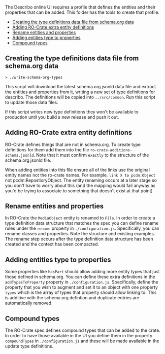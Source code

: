 The Describo online UI requires a profile that defines the entities and their properties that can be added. This folder has the tools to create that profile.

- [Creating the type definitions data file from schema.org data](#creating-the-type-definitions-data-file-from-schemaorg-data)
- [Adding RO-Crate extra entity definitions](#adding-ro-crate-extra-entity-definitions)
- [Rename entities and properties](#rename-entities-and-properties)
- [Adding entities type to properties](#adding-entities-type-to-properties)
- [Compound types](#compound-types)

## Creating the type definitions data file from schema.org data

```
> ./write-schema-org-types
```

This script will download the latest schema.org jsonld data file and extract the entities and properties from it, writing a new set of type definitions for describo. The definitions will be copied into `../src/common`. Run this script to update those data files.

If this script writes new type definitions they won't be available to production until you build a new release and push it out.

## Adding RO-Crate extra entity definitions

RO-Crate defines things that are not in schema.org. To create type definitions for them add them into the file `ro-crate-additions-schema.jsonld`. Note that it must confirm `exactly` to the structure of the schema.org.jsonld file.

When adding entities into this file ensure all of the links use the original entity names not the ro-crate names. For example, `link X to pcdm:Object` not pcdm:RepostioryObject. The entity renaming occurs at a later stage so you don't have to worry about this (and the mapping would fail anyway as you'd be trying to associate to something that doesn't exist at that point)

## Rename entities and properties

In RO-Crate the `MediaObject` entity is renamed to `File`. In order to create a type definition data structure that matches the spec you can define rename rules under the `rename` property in `./configuration.js`. Specifically, you can rename classes and properties. Note the structure and existing examples. The rename step occurs after the type definition data structure has been created and the context has been compacted.

## Adding entities type to properties

Some properties like `hasPart` should allow adding more entity types that just those defined in schema.org. You can define these extra definitions in the `addTypesToProperty` property in `./configuration.js`. Specifically, define the property that you wish to augment and set it to an object with one property `types` which is the array of types that property should allow linking to. This is additive with the schema.org defintion and duplicate entries are automatically removed.

## Compound types

The RO-Crate spec defines compound types that can be added to the crate. In order to have those available in the UI you define them in the property `compoundTypes` in `./configuration.js` and these will be made available in the update type definitions.
